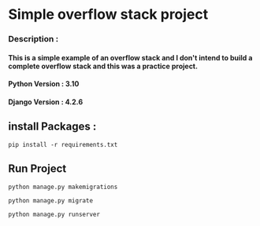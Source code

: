 # Simple overflow stack project


### Description :
#### This is a simple example of an overflow stack and I don't intend to build a complete overflow stack and this was a practice project.

#### Python Version : 3.10

#### Django Version : 4.2.6



## install Packages :
    pip install -r requirements.txt

## Run Project
    python manage.py makemigrations
    
    python manage.py migrate

    python manage.py runserver
